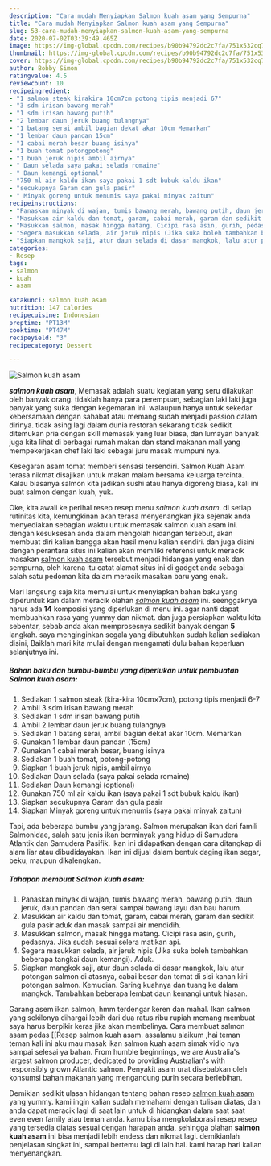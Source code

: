 ```yaml
---
description: "Cara mudah Menyiapkan Salmon kuah asam yang Sempurna"
title: "Cara mudah Menyiapkan Salmon kuah asam yang Sempurna"
slug: 53-cara-mudah-menyiapkan-salmon-kuah-asam-yang-sempurna
date: 2020-07-02T03:39:49.465Z
image: https://img-global.cpcdn.com/recipes/b90b94792dc2c7fa/751x532cq70/salmon-kuah-asam-foto-resep-utama.jpg
thumbnail: https://img-global.cpcdn.com/recipes/b90b94792dc2c7fa/751x532cq70/salmon-kuah-asam-foto-resep-utama.jpg
cover: https://img-global.cpcdn.com/recipes/b90b94792dc2c7fa/751x532cq70/salmon-kuah-asam-foto-resep-utama.jpg
author: Bobby Simon
ratingvalue: 4.5
reviewcount: 10
recipeingredient:
- "1 salmon steak kirakira 10cm7cm potong tipis menjadi 67"
- "3 sdm irisan bawang merah"
- "1 sdm irisan bawang putih"
- "2 lembar daun jeruk buang tulangnya"
- "1 batang serai ambil bagian dekat akar 10cm Memarkan"
- "1 lembar daun pandan 15cm"
- "1 cabai merah besar buang isinya"
- "1 buah tomat potongpotong"
- "1 buah jeruk nipis ambil airnya"
- " Daun selada saya pakai selada romaine"
- " Daun kemangi optional"
- "750 ml air kaldu ikan saya pakai 1 sdt bubuk kaldu ikan"
- "secukupnya Garam dan gula pasir"
- " Minyak goreng untuk menumis saya pakai minyak zaitun"
recipeinstructions:
- "Panaskan minyak di wajan, tumis bawang merah, bawang putih, daun jeruk, daun pandan dan serai sampai bawang layu dan bau harum."
- "Masukkan air kaldu dan tomat, garam, cabai merah, garam dan sedikit gula pasir aduk dan masak sampai air mendidih."
- "Masukkan salmon, masak hingga matang. Cicipi rasa asin, gurih, pedasnya. Jika sudah sesuai selera matikan api."
- "Segera masukkan selada, air jeruk nipis (Jika suka boleh tambahkan beberapa tangkai daun kemangi). Aduk."
- "Siapkan mangkok saji, atur daun selada di dasar mangkok, lalu atur potongan salmon di atasnya, cabai besar dan tomat di sisi kanan kiri potongan salmon. Kemudian. Saring kuahnya dan tuang ke dalam mangkok. Tambahkan beberapa lembat daun kemangi untuk hiasan."
categories:
- Resep
tags:
- salmon
- kuah
- asam

katakunci: salmon kuah asam 
nutrition: 147 calories
recipecuisine: Indonesian
preptime: "PT13M"
cooktime: "PT47M"
recipeyield: "3"
recipecategory: Dessert

---
```



![Salmon kuah asam](https://img-global.cpcdn.com/recipes/b90b94792dc2c7fa/751x532cq70/salmon-kuah-asam-foto-resep-utama.jpg)

<b><i>salmon kuah asam</i></b>, Memasak adalah suatu kegiatan yang seru dilakukan oleh banyak orang. tidaklah hanya para perempuan, sebagian laki laki juga banyak yang suka dengan kegemaran ini. walaupun hanya untuk sekedar kebersamaan dengan sahabat atau memang sudah menjadi passion dalam dirinya. tidak asing lagi dalam dunia restoran sekarang tidak sedikit ditemukan pria dengan skill memasak yang luar biasa, dan lumayan banyak juga kita lihat di berbagai rumah makan dan stand makanan mall yang mempekerjakan chef laki laki sebagai juru masak mumpuni nya.

Kesegaran asam tomat memberi sensasi tersendiri. Salmon Kuah Asam terasa nikmat disajikan untuk makan malam bersama keluarga tercinta. Kalau biasanya salmon kita jadikan sushi atau hanya digoreng biasa, kali ini buat salmon dengan kuah, yuk.

Oke, kita awali ke perihal resep resep menu <i>salmon kuah asam</i>. di setiap rutinitas kita, kemungkinan akan terasa menyenangkan jika sejenak anda menyediakan sebagian waktu untuk memasak salmon kuah asam ini. dengan kesuksesan anda dalam mengolah hidangan tersebut, akan membuat diri kalian bangga akan hasil menu kalian sendiri. dan juga disini dengan perantara situs ini kalian akan memiliki referensi untuk meracik masakan <u>salmon kuah asam</u> tersebut menjadi hidangan yang enak dan sempurna, oleh karena itu catat alamat situs ini di gadget anda sebagai salah satu pedoman kita dalam meracik masakan baru yang enak.


Mari langsung saja kita memulai untuk menyiapkan bahan baku yang diperuntuk kan dalam meracik olahan <u><i>salmon kuah asam</i></u> ini. seenggaknya harus ada <b>14</b> komposisi yang diperlukan di menu ini. agar nanti dapat membuahkan rasa yang yummy dan nikmat. dan juga persiapkan waktu kita sebentar, sebab anda akan memprosesnya sedikit banyak dengan <b>5</b> langkah. saya menginginkan segala yang dibutuhkan sudah kalian sediakan disini, Baiklah mari kita mulai dengan mengamati dulu bahan keperluan selanjutnya ini.

<!--inarticleads1-->

##### Bahan baku dan bumbu-bumbu yang diperlukan untuk pembuatan Salmon kuah asam:

1. Sediakan 1 salmon steak (kira-kira 10cm×7cm), potong tipis menjadi 6-7
1. Ambil 3 sdm irisan bawang merah
1. Sediakan 1 sdm irisan bawang putih
1. Ambil 2 lembar daun jeruk buang tulangnya
1. Sediakan 1 batang serai, ambil bagian dekat akar 10cm. Memarkan
1. Gunakan 1 lembar daun pandan (15cm)
1. Gunakan 1 cabai merah besar, buang isinya
1. Sediakan 1 buah tomat, potong-potong
1. Siapkan 1 buah jeruk nipis, ambil airnya
1. Sediakan  Daun selada (saya pakai selada romaine)
1. Sediakan  Daun kemangi (optional)
1. Gunakan 750 ml air kaldu ikan (saya pakai 1 sdt bubuk kaldu ikan)
1. Siapkan secukupnya Garam dan gula pasir
1. Siapkan  Minyak goreng untuk menumis (saya pakai minyak zaitun)


Tapi, ada beberapa bumbu yang jarang. Salmon merupakan ikan dari famili Salmonidae, salah satu jenis ikan berminyak yang hidup di Samudera Atlantik dan Samudera Pasifik. Ikan ini didapatkan dengan cara ditangkap di alam liar atau dibudidayakan. Ikan ini dijual dalam bentuk daging ikan segar, beku, maupun dikalengkan. 

<!--inarticleads2-->

##### Tahapan membuat Salmon kuah asam:

1. Panaskan minyak di wajan, tumis bawang merah, bawang putih, daun jeruk, daun pandan dan serai sampai bawang layu dan bau harum.
1. Masukkan air kaldu dan tomat, garam, cabai merah, garam dan sedikit gula pasir aduk dan masak sampai air mendidih.
1. Masukkan salmon, masak hingga matang. Cicipi rasa asin, gurih, pedasnya. Jika sudah sesuai selera matikan api.
1. Segera masukkan selada, air jeruk nipis (Jika suka boleh tambahkan beberapa tangkai daun kemangi). Aduk.
1. Siapkan mangkok saji, atur daun selada di dasar mangkok, lalu atur potongan salmon di atasnya, cabai besar dan tomat di sisi kanan kiri potongan salmon. Kemudian. Saring kuahnya dan tuang ke dalam mangkok. Tambahkan beberapa lembat daun kemangi untuk hiasan.


Garang asem ikan salmon, hmm terdengar keren dan mahal. Ikan salmon yang sekilonya dihargai lebih dari dua ratus ribu rupiah memang membuat saya harus berpikir keras jika akan membelinya. Cara membuat salmon asam pedas [[Resep salmon kuah asam. assalamu alaikum ,hai teman teman kali ini aku mau masak ikan salmon kuah asam simak vidio nya sampai selesai ya bahan. From humble beginnings, we are Australia&#39;s largest salmon producer, dedicated to providing Australian&#39;s with responsibly grown Atlantic salmon. Penyakit asam urat disebabkan oleh konsumsi bahan makanan yang mengandung purin secara berlebihan. 

Demikian sedikit ulasan hidangan tentang bahan resep <u>salmon kuah asam</u> yang yummy. kami ingin kalian sudah memahami dengan tulisan diatas, dan anda dapat meracik lagi di saat lain untuk di hidangkan dalam saat saat even even family atau teman anda. kamu bisa mengkolaborasi resep resep yang tersedia diatas sesuai dengan harapan anda, sehingga olahan <b>salmon kuah asam</b> ini bisa menjadi lebih endess dan nikmat lagi. demikianlah penjelasan singkat ini, sampai bertemu lagi di lain hal. kami harap hari kalian menyenangkan.
